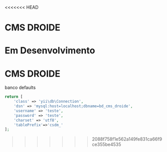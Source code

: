 <<<<<<< HEAD
# CMS DROIDE

Em Desenvolvimento
=======
# CMS DROIDE

banco defaults

```PHP
return [
    'class' => 'yii\db\Connection',
    'dsn' => 'mysql:host=localhost;dbname=bd_cms_droide',
    'username' => 'teste',
    'password' => 'teste',
    'charset' => 'utf8',
    'tablePrefix'=>'csdm_'
];
```
>>>>>>> 2088f758f1e562a149fe831ca66f9ce355be4535
